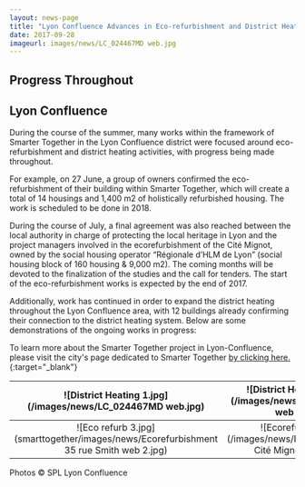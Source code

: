 ```yaml
---
layout: news-page
title: "Lyon Confluence Advances in Eco-refurbishment and District Heating Works "
date: 2017-09-28
imageurl: images/news/LC_024467MD web.jpg
---
```


<div class="multiline">
<h2><span class="ornament-news">Progress Throughout</span></h2>
<h2><span class="ornament-news">Lyon Confluence</span></h2>
</div>

During the course of the summer, many works within the framework of Smarter Together in the Lyon Confluence district were focused around eco-refurbishment and district heating activities, with progress being made throughout.

For example, on 27 June, a group of owners confirmed the eco-refurbishment of their building within Smarter Together, which will create a total of 14 housings and 1,400 m2 of holistically refurbished housing. The work is scheduled to be done in 2018.

During the course of July, a final agreement was also reached between the local authority in charge of protecting the local heritage in Lyon and the project managers involved in the ecorefurbishment of the Cité Mignot, owned by the social housing operator “Régionale d’HLM de Lyon” (social housing block of 160 housing & 9,000 m2). The coming months will be devoted to the finalization of the studies and the call for tenders. The start of the eco-refurbishment works is expected by the end of 2017.

Additionally, work has continued in order to expand the district heating throughout the Lyon Confluence area, with 12 buildings already confirming their connection to the district heating system. Below are some demonstrations of the ongoing works in progress:

To learn more about the Smarter Together project in Lyon-Confluence, please visit the city's page dedicated to Smarter Together [by clicking here.](http://www.lyon-confluence.fr/en/innovating/2016-2020-smarter-together.html){:target="_blank"}

![District Heating 1.jpg](/images/news/LC_024467MD web.jpg)             |  ![District Heating 3.jpg](/images/news/LC_024456MD web 2.jpg)
:-------------------------:|:-------------------------:
![Eco refurb 3.jpg](smarttogether/images/news/Ecorefurbishment 35 rue Smith web 2.jpg)  |  ![Ecorefurb 1.jpg](/images/news/Ecorefurbishment Cité Mignot web.jpg)

Photos © SPL Lyon Confluence 
